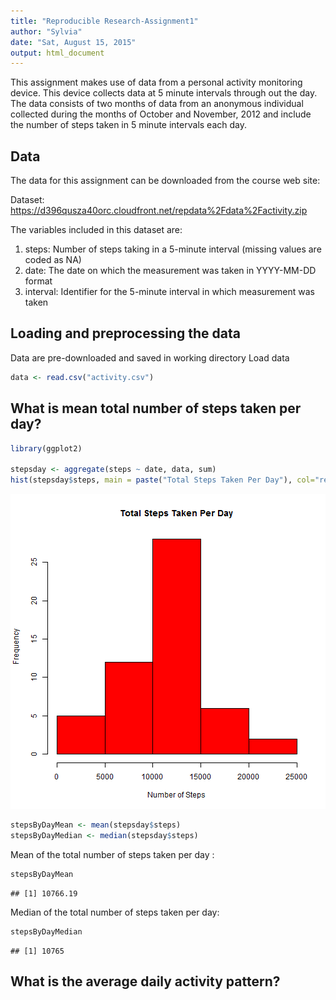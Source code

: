 ```yaml
---
title: "Reproducible Research-Assignment1"
author: "Sylvia"
date: "Sat, August 15, 2015"
output: html_document
---
```


This assignment makes use of data from a personal activity monitoring device. This device collects data at 5 minute intervals through out the day. The data consists of two months of data from an anonymous individual collected during the months of October and November, 2012 and include the number of steps taken in 5 minute intervals each day.

## Data

The data for this assignment can be downloaded from the course web site:

Dataset: https://d396qusza40orc.cloudfront.net/repdata%2Fdata%2Factivity.zip

The variables included in this dataset are:

1. steps: Number of steps taking in a 5-minute interval (missing values are coded as NA)
2. date: The date on which the measurement was taken in YYYY-MM-DD format
3. interval: Identifier for the 5-minute interval in which measurement was taken

## Loading and preprocessing the data
Data are pre-downloaded and saved in working directory
Load data 


```r
data <- read.csv("activity.csv")
```
## What is mean total number of steps taken per day?

```r
library(ggplot2)

stepsday <- aggregate(steps ~ date, data, sum)
hist(stepsday$steps, main = paste("Total Steps Taken Per Day"), col="red", xlab="Number of Steps")
```

![plot of chunk unnamed-chunk-2](figure/unnamed-chunk-2-1.png) 

```r
stepsByDayMean <- mean(stepsday$steps)
stepsByDayMedian <- median(stepsday$steps)
```
Mean of the total number of steps taken per day : 

```r
stepsByDayMean
```

```
## [1] 10766.19
```
Median of the total number of steps taken per day:

```r
stepsByDayMedian
```

```
## [1] 10765
```

## What is the average daily activity pattern?

